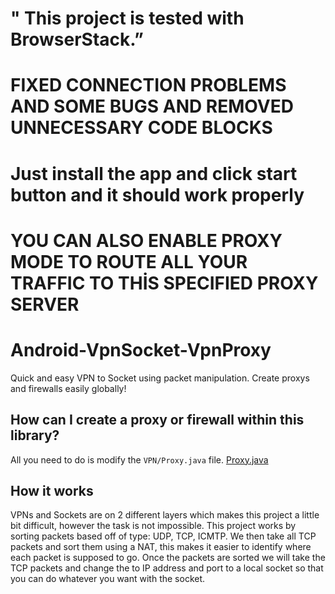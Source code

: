 # " This project is tested with BrowserStack.”
 
# FIXED CONNECTION PROBLEMS AND SOME BUGS AND REMOVED UNNECESSARY CODE BLOCKS
# Just install the app and click start button and it should work properly
# YOU CAN ALSO ENABLE PROXY MODE TO ROUTE ALL YOUR TRAFFIC TO THİS SPECIFIED PROXY SERVER

# Android-VpnSocket-VpnProxy



Quick and easy VPN to Socket using packet manipulation. Create proxys and firewalls easily globally!

How can I create a proxy or firewall within this library? 
-----------
All you need to do is modify the ```VPN/Proxy.java``` file.
[Proxy.java](https://github.com/ubeyid/Android-VpnSocket-VpnProxy/blob/master/app/app/src/main/java/vpntosocket/shadowrouter/org/vpntosocket/VPN/Proxy.java)

How it works
-----------
VPNs and Sockets are on 2 different layers which makes this project a little bit difficult, however the task is not impossible. This project works by sorting packets based off of type: UDP, TCP, ICMTP. We then take all TCP packets and sort them using a NAT, this makes it easier to identify where each packet is supposed to go. Once the packets are sorted we will take the TCP packets and change the to IP address and port to a local socket so that you can do whatever you want with the socket.

